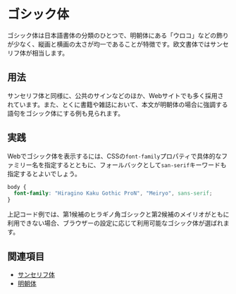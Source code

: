 # ゴシック体

ゴシック体は日本語書体の分類のひとつで、明朝体にある「ウロコ」などの飾りが少なく、縦画と横画の太さが均一であることが特徴です。欧文書体ではサンセリフ体が相当します。

## 用法

サンセリフ体と同様に、公共のサインなどのほか、Webサイトでも多く採用されています。また、とくに書籍や雑誌において、本文が明朝体の場合に強調する語句をゴシック体にする例も見られます。

## 実践

Webでゴシック体を表示するには、CSSの`font-family`プロパティで具体的なファミリー名を指定するとともに、フォールバックとして`san-serif`キーワードも指定するとよいでしょう。

```css
body {
  font-family: "Hiragino Kaku Gothic ProN", "Meiryo", sans-serif;
}
```

上記コード例では、第1候補のヒラギノ角ゴシックと第2候補のメイリオがともに利用できない場合、ブラウザーの設定に応じて利用可能なゴシック体が選ばれます。

## 関連項目

- [サンセリフ体](./sans-serif.md)
- [明朝体](./mincho.md)